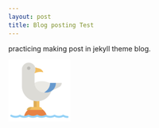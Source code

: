 ```yaml
---
layout: post
title: Blog posting Test
---
```


practicing making post in jekyll theme blog.

![test image](/images/new_pf_resized.png)
